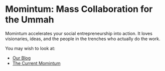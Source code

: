 # Momintum: Mass Collaboration for the Ummah

Momintum accelerates your social entrepreneurship into action. It loves visionaries, ideas, and the people in the trenches who actually do the work.

You may wish to look at:
- [Our Blog](http://momintum.com)
- [The Current Momintum](http://worx.momintum.com)
